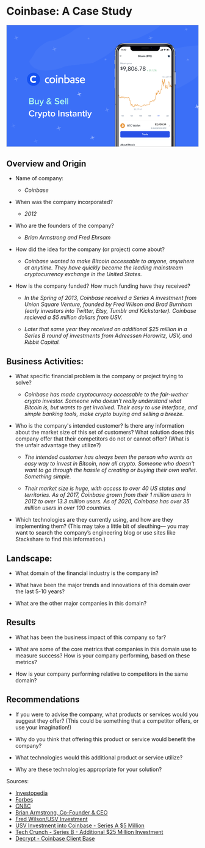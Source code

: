 # Coinbase: A Case Study

![Cointbase](Coinbase_01.png)

## Overview and Origin

- Name of company:

  - _Coinbase_

- When was the company incorporated?

  - _2012_

- Who are the founders of the company?

  - _Brian Armstrong and Fred Ehrsam_

- How did the idea for the company (or project) come about?

  - _Coinbase wanted to make Bitcoin accessable to anyone, anywhere at anytime. They have quickly become the leading mainstream cryptocurrency exchange in the United States._

- How is the company funded? How much funding have they received?

  - _In the Spring of 2013, Coinbase received a Series A investment from Union Square Venture, founded by Fred Wilson and Brad Burnham (early investors into Twitter, Etsy, Tumblr and Kickstarter). Coinbase recieved a $5 million dollars from USV._

  - _Later that same year they received an additional $25 million in a Series B round of investments from Adreessen Horowitz, USV, and Ribbit Capital._

## Business Activities:

- What specific financial problem is the company or project trying to solve?

  - _Coinbase has made cryptocurrecy accessable to the fair-wether crypto investor. Someone who doesn't really understand what Bitcoin is, but wants to get involved. Their easy to use interface, and simple banking tools, make crypto buying and selling a breeze._

- Who is the company's intended customer? Is there any information about the market size of this set of customers?
  What solution does this company offer that their competitors do not or cannot offer? (What is the unfair advantage they utilize?)

  - _The intended customer has always been the person who wants an easy way to invest in Bitcoin, now all crypto. Someone who doesn't want to go through the hassle of creating or buying their own wallet. Something simple._

  - _Their market size is huge, with access to over 40 US states and territories. As of 2017, Coinbase grown from their 1 million users in 2012 to over 13.3 million users. As of 2020, Coinbase has over 35 million users in over 100 countries._

- Which technologies are they currently using, and how are they implementing them? (This may take a little bit of sleuthing–– you may want to search the company’s engineering blog or use sites like Stackshare to find this information.)

## Landscape:

- What domain of the financial industry is the company in?

- What have been the major trends and innovations of this domain over the last 5-10 years?

- What are the other major companies in this domain?

## Results

- What has been the business impact of this company so far?

- What are some of the core metrics that companies in this domain use to measure success? How is your company performing, based on these metrics?

- How is your company performing relative to competitors in the same domain?

## Recommendations

- If you were to advise the company, what products or services would you suggest they offer? (This could be something that a competitor offers, or use your imagination!)

- Why do you think that offering this product or service would benefit the company?

- What technologies would this additional product or service utilize?

- Why are these technologies appropriate for your solution?

Sources:

- [Investopedia](https://www.investopedia.com/tech/Coinbase-what-it-and-how-do-you-use-it/)
- [Forbes](https://www.forbes.com/companies/Coinbase/?sh=632e5d0a699f)
- [CNBC](https://www.cnbc.com/2020/12/17/largest-us-cryptocurrency-exchange-Coinbase-files-for-ipo-as-bitcoin-soars-past-23000.html)
- [Brian Armstrong, Co-Founder & CEO](https://blog.Coinbase.com/Coinbase-is-a-mission-focused-company-af882df8804)
- [Fred Wilson/USV Investment](coindesk.com/company/union-square-ventures)
- [USV Investment into Coinbase - Series A $5 Million](https://www.usv.com/writing/2013/05/Coinbase/)
- [Tech Crunch - Series B - Additional $25 Million Investment](https://techcrunch.com/2013/12/12/Coinbase-raises-25m-from-andreessen-horowitz-to-build-its-bitcoin-wallet-and-merchant-services/)
- [Decrypt - Coinbase Client Base](https://decrypt.co/36762/Coinbase-client-base-up-again-to-35-million-report)
